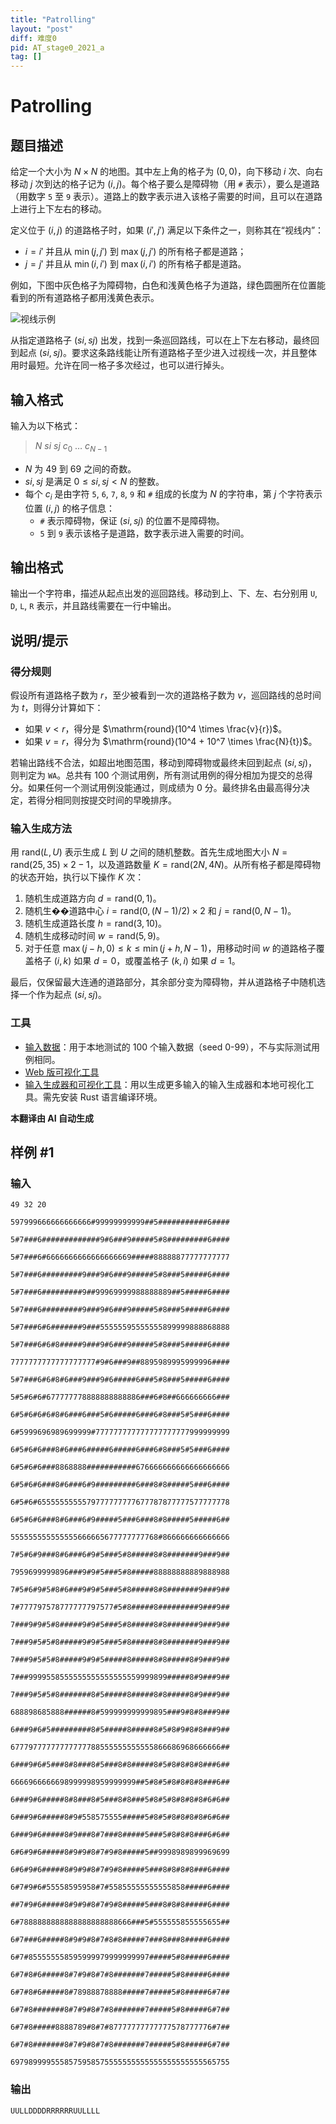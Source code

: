 ```yaml
---
title: "Patrolling"
layout: "post"
diff: 难度0
pid: AT_stage0_2021_a
tag: []
---
```


# Patrolling

## 题目描述

给定一个大小为 $N \times N$ 的地图。其中左上角的格子为 $(0, 0)$，向下移动 $i$ 次、向右移动 $j$ 次到达的格子记为 $(i, j)$。每个格子要么是障碍物（用 `#` 表示），要么是道路（用数字 `5` 至 `9` 表示）。道路上的数字表示进入该格子需要的时间，且可以在道路上进行上下左右的移动。

定义位于 $(i, j)$ 的道路格子时，如果 $(i', j')$ 满足以下条件之一，则称其在“视线内”：

- $i = i'$ 并且从 $\min(j, j')$ 到 $\max(j, j')$ 的所有格子都是道路；
- $j = j'$ 并且从 $\min(i, i')$ 到 $\max(i, i')$ 的所有格子都是道路。

例如，下图中灰色格子为障碍物，白色和浅黄色格子为道路，绿色圆圈所在位置能看到的所有道路格子都用浅黄色表示。

![](https://cdn.luogu.com.cn/upload/vjudge_pic/AT_stage0_2021_a/3b3804bee538467dff5d107f28c0adb01a3dd9e1.png "视线示例")

从指定道路格子 $(si, sj)$ 出发，找到一条巡回路线，可以在上下左右移动，最终回到起点 $(si, sj)$。要求这条路线能让所有道路格子至少进入过视线一次，并且整体用时最短。允许在同一格子多次经过，也可以进行掉头。

## 输入格式

输入为以下格式：

> $N\ si\ sj\ c_0\ \ldots\ c_{N-1}$

- $N$ 为 49 到 69 之间的奇数。
- $si, sj$ 是满足 $0 \leq si, sj < N$ 的整数。
- 每个 $c_i$ 是由字符 `5`, `6`, `7`, `8`, `9` 和 `#` 组成的长度为 $N$ 的字符串，第 $j$ 个字符表示位置 $(i, j)$ 的格子信息：
  - `#` 表示障碍物，保证 $(si, sj)$ 的位置不是障碍物。
  - `5` 到 `9` 表示该格子是道路，数字表示进入需要的时间。

## 输出格式

输出一个字符串，描述从起点出发的巡回路线。移动到上、下、左、右分别用 `U`, `D`, `L`, `R` 表示，并且路线需要在一行中输出。

## 说明/提示

### 得分规则

假设所有道路格子数为 $r$，至少被看到一次的道路格子数为 $v$，巡回路线的总时间为 $t$，则得分计算如下：

- 如果 $v < r$，得分是 $\mathrm{round}(10^4 \times \frac{v}{r})$。
- 如果 $v = r$，得分为 $\mathrm{round}(10^4 + 10^7 \times \frac{N}{t})$。

若输出路线不合法，如超出地图范围，移动到障碍物或最终未回到起点 $(si, sj)$，则判定为 `WA`。总共有 100 个测试用例，所有测试用例的得分相加为提交的总得分。如果任何一个测试用例没能通过，则成绩为 0 分。最终排名由最高得分决定，若得分相同则按提交时间的早晚排序。

### 输入生成方法

用 $\mathrm{rand}(L, U)$ 表示生成 $L$ 到 $U$ 之间的随机整数。首先生成地图大小 $N = \mathrm{rand}(25, 35) \times 2 - 1$，以及道路数量 $K = \mathrm{rand}(2N, 4N)$。从所有格子都是障碍物的状态开始，执行以下操作 $K$ 次：

1. 随机生成道路方向 $d = \mathrm{rand}(0, 1)$。
2. 随机生��道路中心 $i = \mathrm{rand}(0, (N-1)/2) \times 2$ 和 $j = \mathrm{rand}(0, N-1)$。
3. 随机生成道路长度 $h = \mathrm{rand}(3, 10)$。
4. 随机生成移动时间 $w = \mathrm{rand}(5, 9)$。
5. 对于任意 $\max(j-h, 0) \leq k \leq \min(j+h, N-1)$，用移动时间 $w$ 的道路格子覆盖格子 $(i, k)$ 如果 $d=0$，或覆盖格子 $(k, i)$ 如果 $d=1$。

最后，仅保留最大连通的道路部分，其余部分变为障碍物，并从道路格子中随机选择一个作为起点 $(si, sj)$。

### 工具

- [输入数据](https://img.atcoder.jp/ahc005/c746dac8cc11fd18c68063546997666e.zip)：用于本地测试的 100 个输入数据（seed 0-99），不与实际测试用例相同。
- [Web 版可视化工具](https://img.atcoder.jp/ahc005/dc9ed10f037e2dd4b48ca255dbd470d9.html)
- [输入生成器和可视化工具](https://img.atcoder.jp/ahc005/dc9ed10f037e2dd4b48ca255dbd470d9.zip)：用以生成更多输入的输入生成器和本地可视化工具。需先安装 Rust 语言编译环境。

 **本翻译由 AI 自动生成**

## 样例 #1

### 输入

```
49 32 20
597999666666666666#99999999999##5###########6####
5#7###6#############9#6###9#####5#8#########6####
5#7###6#6666666666666666669#####88888877777777777
5#7###6#########9###9#6###9#####5#8###5#####6####
5#7###6#########9##99969999988888889##5#####6####
5#7###6#########9###9#6###9#####5#8###5#####6####
5#7###6#6#######9###55555595555555899999888868888
5#7###6#6#8#####9###9#6###9#####5#8###5#####6####
7777777777777777777#9#6###9##8895989995999996####
5#7###6#6#8#6###9###9#6#####6###5#8###5#####6####
5#5#6#6#677777778888888888886###6#8##666666666###
6#5#6#6#6#8#6###6###5#6#####6###6#8###5#5###6####
6#5999696989699999#777777777777777777777999999999
6#5#6#6###8#6###6#####6#####6###6#8###5#5###6####
6#5#6#6###8868888###########676666666666666666666
6#5#6#6###8#6###6#9#########6###8#8#####5###6####
6#5#6#6555555555579777777777677787877777577777778
6#5#6#6###8#6###6#9#####5###6###8#8#####5#####6##
555555555555555666665677777777768#866666666666666
7#5#6#9###8#6###6#9#5###5#8#####8#8#######9###9##
7959699999896###9#9#5###5#8#####88888888889888988
7#5#6#9#5#8#6###9#9#5###5#8#####8#8#######9###9##
7#777797578777777797577#5#8#####8#########9###9##
7###9#9#5#8#####9#9#5###5#8#####8#8#######9###9##
7###9#5#5#8#####9#9#5###5#8#####8#8#######9###9##
7###9#5#5#8#####9#9#5#####8#####8#8#####8#9###9##
7###9999558555555555555555559999899#####8#9###9##
7###9#5#5#8#######8#5#####8#####8#8#####8#9###9##
688898685888######8#599999999999895###9#8#8###9##
6###9#6#5#########8#5#####8#####8#5#8#9#8#8###9##
67779777777777777788555555555555866686968666666##
6###9#6#5###8#8###8#5###8#8#####8#5#8#8#8#8###6##
6666966666698999998959999999##5#8#5#8#8#8#8###6##
6###9#6#####8#8###8#5###8#8###5#8#5#8#8#8#8#6#6##
6###9#6#####8#9#558575555#####5#8#5#8#8#8#8#6#6##
6###9#6#####8#9###8#7###8#####5###5#8#8#8###6#6##
6#6#9#6#####8#9#9#8#7#9#8#####5##9998989899969699
6#6#9#6#####8#9#9#8#7#9#8#####5###8#8#8#8###6####
6#7#9#6#55558595958#7#55855555555555858#####6####
##7#9#6#####8#9#9#8#7#9#8#####5###8#8#8#####6####
6#7888888888888888888888666###5#555555855555655##
6#7###6#####8#9#9#8#7#8#8#####7###8###8#####6####
6#7#855555558595999979999999997#####5#8#####6####
6#7#8#6#####8#7#9#8#7#8#######7#####5#8#####6####
6#7#8#6#####8#78988878888#####7#####5#8#####6#7##
6#7#8#######8#7#9#8#7#8#######7#####5#8#####6#7##
6#7#8#####8888789#8#7#87777777777777578777776#7##
6#7#8#######8#7#9#8#7#8#######7#####5#8#####6#7##
6979899995558575958575555555555555555555555565755
```

### 输出

```
UULLDDDDRRRRRRUULLLL
```

